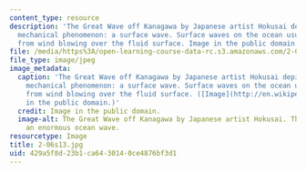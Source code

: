 ```yaml
---
content_type: resource
description: 'The Great Wave off Kanagawa by Japanese artist Hokusai depicts a fluid
  mechanical phenomenon: a surface wave. Surface waves on the ocean usually result
  from wind blowing over the fluid surface. Image in the public domain.'
file: /media/https%3A/open-learning-course-data-rc.s3.amazonaws.com/2-06-fluid-dynamics-spring-2013/429a5f8d23b1ca6430140ce4876bf3d1_2-06s13.jpg
file_type: image/jpeg
image_metadata:
  caption: 'The Great Wave off Kanagawa by Japanese artist Hokusai depicts a fluid
    mechanical phenomenon: a surface wave. Surface waves on the ocean usually result
    from wind blowing over the fluid surface. ([Image](http://en.wikipedia.org/wiki/File:Great_Wave_off_Kanagawa2.jpg)
    in the public domain.)'
  credit: Image in the public domain.
  image-alt: The Great Wave off Kanagawa by Japanese artist Hokusai. The print depicts
    an enormous ocean wave.
resourcetype: Image
title: 2-06s13.jpg
uid: 429a5f8d-23b1-ca64-3014-0ce4876bf3d1
---
```

